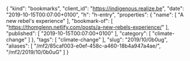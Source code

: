 {
  "kind": "bookmarks",
  "client_id": "https://indigenous.realize.be",
  "date": "2019-10-15T00:07:00+0100",
  "h": "h-entry",
  "properties": {
    "name": [
      "A new rebel's experience"
    ],
    "bookmark-of": [
      "https://thomglenn.netlify.com/posts/a-new-rebels-experience/"
    ],
    "published": [
      "2019-10-15T00:07:00+0100"
    ],
    "category": [
      "climate-change"
    ]
  },
  "tags": [
    "climate-change"
  ],
  "slug": "2019/10/0b0ug",
  "aliases": [
    "/mf2/85caf003-e0ef-458c-a460-18b4a947a4ae/",
    "/mf2/2019/10/0b0uG"
  ]
}
